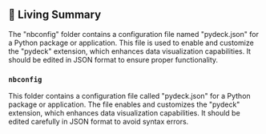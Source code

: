 

<!-- Living README Summary -->
## 🌳 Living Summary

The "nbconfig" folder contains a configuration file named "pydeck.json" for a Python package or application. This file is used to enable and customize the "pydeck" extension, which enhances data visualization capabilities. It should be edited in JSON format to ensure proper functionality.


### `nbconfig`

This folder contains a configuration file called "pydeck.json" for a Python package or application. The file enables and customizes the "pydeck" extension, which enhances data visualization capabilities. It should be edited carefully in JSON format to avoid syntax errors.

<!-- Living README Summary -->